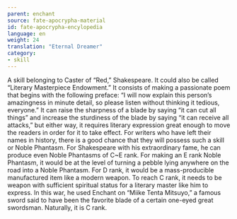 ```yaml
---
parent: enchant
source: fate-apocrypha-material
id: fate-apocrypha-encylopedia
language: en
weight: 24
translation: "Eternal Dreamer"
category:
- skill
---
```


A skill belonging to Caster of “Red,” Shakespeare. It could also be called “Literary Masterpiece Endowment.” It consists of making a passionate poem that begins with the following preface: “I will now explain this person’s amazingness in minute detail, so please listen without thinking it tedious, everyone.” It can raise the sharpness of a blade by saying “it can cut all things” and increase the sturdiness of the blade by saying “it can receive all attacks,” but either way, it requires literary expression great enough to move the readers in order for it to take effect.
For writers who have left their names in history, there is a good chance that they will possess such a skill or Noble Phantasm.
For Shakespeare with his extraordinary fame, he can produce even Noble Phantasms of C~E rank. For making an E rank Noble Phantasm, it would be at the level of turning a pebble lying anywhere on the road into a Noble Phantasm. For D rank, it would be a mass-producible manufactured item like a modern weapon. To reach C rank, it needs to be weapon with sufficient spiritual status for a literary master like him to express.
In this war, he used Enchant on “Miike Tenta Mitsuyo,” a famous sword said to have been the favorite blade of a certain one-eyed great swordsman. Naturally, it is C rank.
